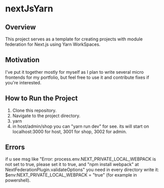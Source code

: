 # nextJsYarn

## Overview
This project serves as a template for creating projects with module federation for Next.js using Yarn WorkSpaces.

## Motivation
I've put it together mostly for myself as I plan to write several micro frontends for my portfolio, but feel free to use it and contribute fixes if you're interested.

## How to Run the Project
1. Clone this repository.
2. Navigate to the project directory.
3. yarn
4. in host/admin/shop you can "yarn run dev" for see. its will start on localhost:3000 for host, 3001 for shop, 3002 for admin.

## Errors
if u see msg like "Error: process.env.NEXT_PRIVATE_LOCAL_WEBPACK is not set to true, please set it to true, and "npm install webpack"
at NextFederationPlugin.validateOptions" you need in every directory write it:  $env:NEXT_PRIVATE_LOCAL_WEBPACK = "true" (for example in powershell).
